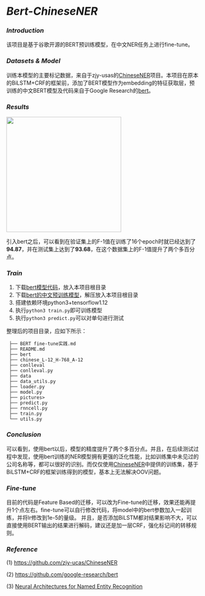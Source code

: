 # *Bert-ChineseNER*

### *Introduction*

该项目是基于谷歌开源的BERT预训练模型，在中文NER任务上进行fine-tune。

### *Datasets & Model*

训练本模型的主要标记数据，来自于zjy-usas的[ChineseNER](https://github.com/zjy-ucas/ChineseNER)项目。本项目在原本的BiLSTM+CRF的框架前，添加了BERT模型作为embedding的特征获取层，预训练的中文BERT模型及代码来自于Google Research的[bert](https://github.com/google-research/bert)。

### *Results*

<img src="pictures/results.png" height="300px">

引入bert之后，可以看到在验证集上的F-1值在训练了16个epoch时就已经达到了**94.87**，并在测试集上达到了**93.68**，在这个数据集上的F-1值提升了两个多百分点。

### *Train*

1. 下载[bert模型代码](https://github.com/google-research/bert)，放入本项目根目录
2. 下载[bert的中文预训练模型](https://storage.googleapis.com/bert_models/2018_11_03/chinese_L-12_H-768_A-12.zip)，解压放入本项目根目录
3. 搭建依赖环境python3+tensorflow1.12
4. 执行`python3 train.py`即可训练模型
5. 执行`python3 predict.py`可以对单句进行测试

整理后的项目目录，应如下所示：

```  .
 ├── BERT fine-tune实践.md
 ├── README.md
 ├── bert
 ├── chinese_L-12_H-768_A-12
 ├── conlleval
 ├── conlleval.py
 ├── data
 ├── data_utils.py
 ├── loader.py
 ├── model.py
 ├── pictures> 
 ├── predict.py
 ├── rnncell.py
 ├── train.py
 └── utils.py
```

### *Conclusion*

可以看到，使用bert以后，模型的精度提升了两个多百分点。并且，在后续测试过程中发现，使用bert训练的NER模型拥有更强的泛化性能，比如训练集中未见过的公司名称等，都可以很好的识别。而仅仅使用[ChineseNER](https://github.com/zjy-ucas/ChineseNER)中提供的训练集，基于BiLSTM+CRF的框架训练得到的模型，基本上无法解决OOV问题。

### *Fine-tune*
目前的代码是Feature Based的迁移，可以改为Fine-tune的迁移，效果还能再提升1个点左右。fine-tune可以自行修改代码，将model中的bert参数加入一起训练，并将lr修改到1e-5的量级。
并且，是否添加BiLSTM都对结果影响不大，可以直接使用BERT输出的结果进行解码，建议还是加一层CRF，强化标记间的转移规则。

### *Reference*

(1)  https://github.com/zjy-ucas/ChineseNER

(2) https://github.com/google-research/bert

(3) [Neural Architectures for Named Entity Recognition](https://arxiv.org/abs/1603.01360)
